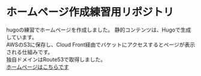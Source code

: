 # ホームページ作成練習用リポジトリ  
hugoの練習でホームページを作成しました。
静的コンテンツは、Hugoで生成しています。  
AWSのS3に保存し、Cloud Front経由でバケットにアクセスするとページが表示される仕組みです。  
独自ドメインはRoute53で取得しました。  
[ホームページはこちらです](https://nisshann.com)
